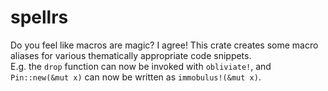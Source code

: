 # spellrs
Do you feel like macros are magic? I agree!
This crate creates some macro aliases for various thematically appropriate code snippets.  
E.g. the `drop` function can now be invoked with `obliviate!`, and `Pin::new(&mut x)` can now be written as `immobulus!(&mut x)`.
